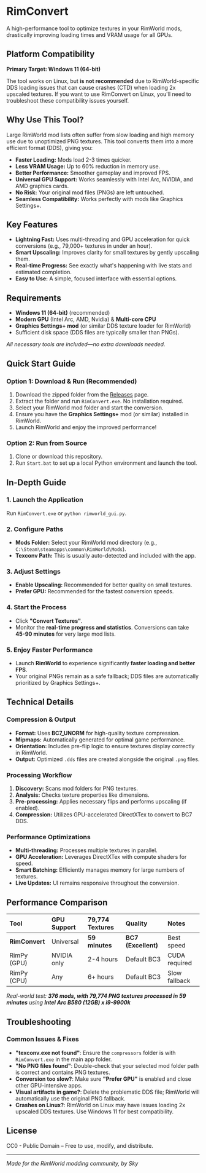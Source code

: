 # RimConvert

A high-performance tool to optimize textures in your RimWorld mods, drastically improving loading times and VRAM usage for all GPUs.

## Platform Compatibility

**Primary Target: Windows 11 (64-bit)**

The tool works on Linux, but **is not recommended** due to RimWorld-specific DDS loading issues that can cause crashes (CTD) when loading 2x upscaled textures. If you want to use RimConvert on Linux, you'll need to troubleshoot these compatibility issues yourself.

## Why Use This Tool?
Large RimWorld mod lists often suffer from slow loading and high memory use due to unoptimized PNG textures. This tool converts them into a more efficient format (DDS), giving you:

* **Faster Loading:** Mods load 2-3 times quicker.
* **Less VRAM Usage:** Up to 60% reduction in memory use.
* **Better Performance:** Smoother gameplay and improved FPS.
* **Universal GPU Support:** Works seamlessly with Intel Arc, NVIDIA, and AMD graphics cards.
* **No Risk:** Your original mod files (PNGs) are left untouched.
* **Seamless Compatibility:** Works perfectly with mods like Graphics Settings+.

## Key Features
* **Lightning Fast:** Uses multi-threading and GPU acceleration for quick conversions (e.g., 79,000+ textures in under an hour).
* **Smart Upscaling:** Improves clarity for small textures by gently upscaling them.
* **Real-time Progress:** See exactly what's happening with live stats and estimated completion.
* **Easy to Use:** A simple, focused interface with essential options.

## Requirements
* **Windows 11 (64-bit)** (recommended)
* **Modern GPU** (Intel Arc, AMD, Nvidia) & **Multi-core CPU**
* **Graphics Settings+ mod** (or similar DDS texture loader for RimWorld)
* Sufficient disk space (DDS files are typically smaller than PNGs).

*All necessary tools are included—no extra downloads needed.*

## Quick Start Guide

### Option 1: Download & Run (Recommended)
1.  Download the zipped folder from the [Releases](../../releases) page.
2.  Extract the folder and run `RimConvert.exe`. No installation required.
3.  Select your RimWorld mod folder and start the conversion.
4.  Ensure you have the **Graphics Settings+** mod (or similar) installed in RimWorld.
5.  Launch RimWorld and enjoy the improved performance!

### Option 2: Run from Source
1.  Clone or download this repository.
2.  Run `Start.bat` to set up a local Python environment and launch the tool.

## In-Depth Guide

### 1. Launch the Application
Run `RimConvert.exe` or `python rimworld_gui.py`.

### 2. Configure Paths
* **Mods Folder:** Select your RimWorld mod directory (e.g., `C:\Steam\steamapps\common\RimWorld\Mods`).
* **Texconv Path:** This is usually auto-detected and included with the app.

### 3. Adjust Settings
* **Enable Upscaling:** Recommended for better quality on small textures.
* **Prefer GPU:** Recommended for the fastest conversion speeds.

### 4. Start the Process
* Click **"Convert Textures"**.
* Monitor the **real-time progress and statistics**. Conversions can take **45-90 minutes** for very large mod lists.

### 5. Enjoy Faster Performance
* Launch **RimWorld** to experience significantly **faster loading and better FPS**.
* Your original PNGs remain as a safe fallback; DDS files are automatically prioritized by Graphics Settings+.

## Technical Details

### Compression & Output
* **Format:** Uses **BC7_UNORM** for high-quality texture compression.
* **Mipmaps:** Automatically generated for optimal game performance.
* **Orientation:** Includes pre-flip logic to ensure textures display correctly in RimWorld.
* **Output:** Optimized `.dds` files are created alongside the original `.png` files.

### Processing Workflow
1.  **Discovery:** Scans mod folders for PNG textures.
2.  **Analysis:** Checks texture properties like dimensions.
3.  **Pre-processing:** Applies necessary flips and performs upscaling (if enabled).
4.  **Compression:** Utilizes GPU-accelerated DirectXTex to convert to BC7 DDS.

### Performance Optimizations
* **Multi-threading:** Processes multiple textures in parallel.
* **GPU Acceleration:** Leverages DirectXTex with compute shaders for speed.
* **Smart Batching:** Efficiently manages memory for large numbers of textures.
* **Live Updates:** UI remains responsive throughout the conversion.

## Performance Comparison

| Tool | GPU Support | 79,774 Textures | Quality | Notes |
| :------------------------------ | :---------- | :-------------- | :-------- | :------------------ |
| **RimConvert** | Universal | **59 minutes** | **BC7 (Excellent)** | Best speed |
| RimPy (GPU) | NVIDIA only | 2-4 hours | Default BC3 | CUDA required |
| RimPy (CPU) | Any | 6+ hours | Default BC3 | Slow fallback |

*Real-world test: **376 mods, with 79,774 PNG textures processed in 59 minutes** using **Intel Arc B580 (12GB) x i9-9900k***

## Troubleshooting

### Common Issues & Fixes
* **"texconv.exe not found"**: Ensure the `compressors` folder is with `RimConvert.exe` in the main app folder.
* **"No PNG files found"**: Double-check that your selected mod folder path is correct and contains PNG textures.
* **Conversion too slow?**: Make sure **"Prefer GPU"** is enabled and close other GPU-intensive apps.
* **Visual artifacts in game?**: Delete the problematic DDS file; RimWorld will automatically use the original PNG fallback.
* **Crashes on Linux?**: RimWorld on Linux may have issues loading 2x upscaled DDS textures. Use Windows 11 for best compatibility.

## License
CC0 - Public Domain – Free to use, modify, and distribute.

---

*Made for the RimWorld modding community, by Sky*
